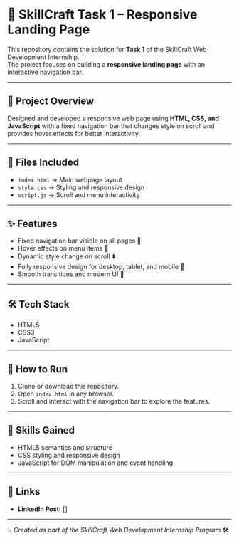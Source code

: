 # 🌟 SkillCraft Task 1 – Responsive Landing Page

This repository contains the solution for **Task 1** of the SkillCraft Web Development Internship.  
The project focuses on building a **responsive landing page** with an interactive navigation bar.  

---

## 📖 Project Overview
Designed and developed a responsive web page using **HTML, CSS, and JavaScript** with a fixed navigation bar that changes style on scroll and provides hover effects for better interactivity.  

---

## 📂 Files Included
- `index.html` → Main webpage layout  
- `style.css` → Styling and responsive design  
- `script.js` → Scroll and menu interactivity  

---

## ✨ Features
- Fixed navigation bar visible on all pages 📌  
- Hover effects on menu items 🎨  
- Dynamic style change on scroll ⬇️  
- Fully responsive design for desktop, tablet, and mobile 📱  
- Smooth transitions and modern UI 🚀  

---

## 🛠️ Tech Stack
- HTML5  
- CSS3  
- JavaScript  

---

## 🚀 How to Run
1. Clone or download this repository.  
2. Open `index.html` in any browser.  
3. Scroll and interact with the navigation bar to explore the features.  

---

## 📘 Skills Gained
- HTML5 semantics and structure  
- CSS styling and responsive design  
- JavaScript for DOM manipulation and event handling  

---

## 🔗 Links 
- **LinkedIn Post:** []  

---

💡 *Created as part of the SkillCraft Web Development Internship Program* 🛠️
